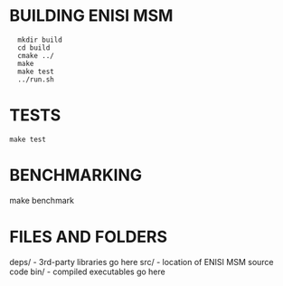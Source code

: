 # BUILDING ENISI MSM
```
  mkdir build
  cd build
  cmake ../
  make
  make test
  ../run.sh
```

# TESTS
    make test

# BENCHMARKING
  make benchmark

# FILES AND FOLDERS
deps/ - 3rd-party libraries go here
src/  - location of ENISI MSM source code
bin/  - compiled executables go here
